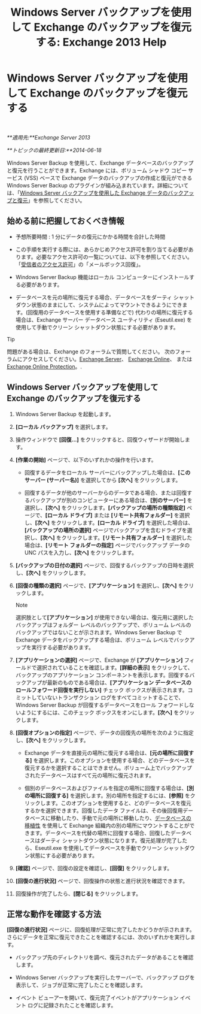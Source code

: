 ﻿---
title: 'Windows Server バックアップを使用して Exchange のバックアップを復元する: Exchange 2013 Help'
TOCTitle: Windows Server バックアップを使用して Exchange のバックアップを復元する
ms:assetid: 2d0f31dc-eb32-451a-8852-591269026506
ms:mtpsurl: https://technet.microsoft.com/ja-jp/library/Dd876864(v=EXCHG.150)
ms:contentKeyID: 48269310
ms.date: 05/23/2018
mtps_version: v=EXCHG.150
ms.translationtype: MT
---

# Windows Server バックアップを使用して Exchange のバックアップを復元する

 

_**適用先:**Exchange Server 2013_

_**トピックの最終更新日:**2014-06-18_

Windows Server Backup を使用して、Exchange データベースのバックアップと復元を行うことができます。Exchange には、ボリューム シャドウ コピー サービス (VSS) ベースで Exchange データのバックアップの作成と復元ができる Windows Server Backup のプラグインが組み込まれています。詳細については、「[Windows Server バックアップを使用した Exchange データのバックアップと復元](using-windows-server-backup-to-back-up-and-restore-exchange-data-exchange-2013-help.md)」を参照してください。

## 始める前に把握しておくべき情報

  - 予想所要時間 : 1 分にデータの復元にかかる時間を合計した時間

  - この手順を実行する際には、あらかじめアクセス許可を割り当てる必要があります。必要なアクセス許可の一覧については、以下を参照してください。「[受信者のアクセス許可](recipients-permissions-exchange-2013-help.md)」の「メールボックス回復」。

  - Windows Server Backup 機能はローカル コンピューターにインストールする必要があります。

  - データベースを元の場所に復元する場合、データベースをダーティ シャットダウン状態のままにして、システムによってマウントできるようにできます。(回復用のデータベースを使用する準備などで) 代わりの場所に復元する場合は、Exchange サーバー データベース ユーティリティ (Eseutil.exe) を使用して手動でクリーン シャットダウン状態にする必要があります。


> [!TIP]
> 問題がある場合は、Exchange のフォーラムで質問してください。 次のフォーラムにアクセスしてください。<A href="https://go.microsoft.com/fwlink/p/?linkid=60612">Exchange Server</A>、 <A href="https://go.microsoft.com/fwlink/p/?linkid=267542">Exchange Online</A>、 または <A href="https://go.microsoft.com/fwlink/p/?linkid=285351">Exchange Online Protection</A>。.



## Windows Server バックアップを使用して Exchange のバックアップを復元する

1.  Windows Server Backup を起動します。

2.  **\[ローカル バックアップ\]** を選択します。

3.  操作ウィンドウで **\[回復...\]** をクリックすると、回復ウィザードが開始します。

4.  **\[作業の開始\]** ページで、以下のいずれかの操作を行います。
    
      - 回復するデータをローカル サーバーにバックアップした場合は、**\[このサーバー (サーバー名)\]** を選択してから **\[次へ\]** をクリックします。
    
      - 回復するデータが他のサーバーからのデータである場合、または回復するバックアップが別のコンピューターにある場合は、**\[別のサーバー\]** を選択し、**\[次へ\]** をクリックします。**\[バックアップの場所の種類指定\]** ページで、**\[ローカル ドライブ\]** または **\[リモート共有フォルダー\]** を選択し、**\[次へ\]** をクリックします。**\[ローカル ドライブ\]** を選択した場合は、**\[バックアップの場所の選択\]** ページでバックアップを含むドライブを選択し、**\[次へ\]** をクリックします。**\[リモート共有フォルダー\]** を選択した場合は、**\[リモート フォルダーの指定\]** ページでバックアップ データの UNC パスを入力し、**\[次へ\]** をクリックします。

5.  **\[バックアップの日付の選択\]** ページで、回復するバックアップの日時を選択し、**\[次へ\]** をクリックします。

6.  **\[回復の種類の選択\]** ページで、**\[アプリケーション\]** を選択し、**\[次へ\]** をクリックします。
    

    > [!NOTE]
    > 選択肢として<STRONG>[アプリケーション]</STRONG> が使用できない場合は、復元用に選択したバックアップはフォルダー レベルのバックアップで、ボリューム レベルのバックアップではないことが示されます。Windows Server Backup で Exchange データをバックアップする場合は、ボリューム レベルでバックアップを実行する必要があります。



7.  **\[アプリケーションの選択\]** ページで、Exchange が **\[アプリケーション\]** フィールドで選択されていることを確認します。**\[詳細の表示\]** をクリックして、バックアップのアプリケーション コンポーネントを表示します。回復するバックアップが最新のものである場合は、**\[アプリケーション データベースのロールフォワード回復を実行しない\]** チェック ボックスが表示されます。コミットしていないトランザクション ログをすべてコミットすることで、Windows Server Backup が回復するデータベースをロール フォワードしないようにするには、このチェック ボックスをオンにします。**\[次へ\]** をクリックします。

8.  **\[回復オプションの指定\]** ページで、データの回復先の場所を次のように指定し、**\[次へ\]** をクリックします。
    
      - Exchange データを直接元の場所に復元する場合は、**\[元の場所に回復する\]** を選択します。このオプションを使用する場合、どのデータベースを復元するかを選択することはできません。ボリューム上でバックアップされたデータベースはすべて元の場所に復元されます。
    
      - 個別のデータベースおよびファイルを指定の場所に回復する場合は、**\[別の場所に回復する\]** を選択します。別の場所を指定するには、**\[参照\]** をクリックします。このオプションを使用すると、どのデータベースを復元するかを選択できます。回復したデータ ファイルは、その後回復用データベースに移動したり、手動で元の場所に移動したり、[データベースの移植性](database-portability-exchange-2013-help.md) を使用して Exchange 組織内の別の場所にマウントすることができます。データベースを代替の場所に回復する場合、回復したデータベースはダーティ シャットダウン状態になります。復元処理が完了したら、Eseutil.exe を使用してデータベースを手動でクリーン シャットダウン状態にする必要があります。

9.  **\[確認\]** ページで、回復の設定を確認し、**\[回復\]** をクリックします。

10. **\[回復の進行状況\]** ページで、回復操作の状態と進行状況を確認できます。

11. 回復操作が完了したら、**\[閉じる\]** をクリックします。

## 正常な動作を確認する方法

**\[回復の進行状況\]** ページに、回復処理が正常に完了したかどうかが示されます。さらにデータを正常に復元できたことを確認するには、次のいずれかを実行します。

  - バックアップ先のディレクトリを調べ、復元されたデータがあることを確認します。

  - Windows Server バックアップを実行したサーバーで、バックアップ ログを表示して、ジョブが正常に完了したことを確認します。

  - イベント ビューアーを開いて、復元完了イベントがアプリケーション イベント ログに記録されたことを確認します。

